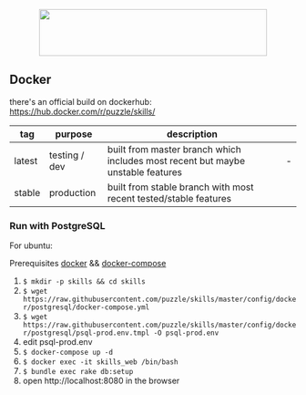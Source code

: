 <p align="center">
  <a href="https://github.com/puzzle/skills">
    <img src="https://skills.puzzle.ch/logo.svg"  width="400" height="82">
  </a>
</p>


## Docker

there's an official build on dockerhub: <https://hub.docker.com/r/puzzle/skills/>

| tag    | purpose       | description                                                                     |     |
| ------ | ------------- | ------------------------------------------------------------------------------- | --- |
| latest | testing / dev | built from master branch which includes most recent but maybe unstable features | -   |
| stable | production    | built from stable branch with most recent tested/stable features                |     |

### Run with PostgreSQL

For ubuntu:

  Prerequisites [docker](https://docs.docker.com/install/linux/docker-ce/ubuntu) && [docker-compose](https://docs.docker.com/compose/install)

  1. `$ mkdir -p skills && cd skills`
  1. `$ wget https://raw.githubusercontent.com/puzzle/skills/master/config/docker/postgresql/docker-compose.yml`
  1. `$ wget https://raw.githubusercontent.com/puzzle/skills/master/config/docker/postgresql/psql-prod.env.tmpl -O psql-prod.env`
  1. edit psql-prod.env
  1. `$ docker-compose up -d`
  1. `$ docker exec -it skills_web /bin/bash`
  1. `$ bundle exec rake db:setup`
  1. open http://localhost:8080 in the browser